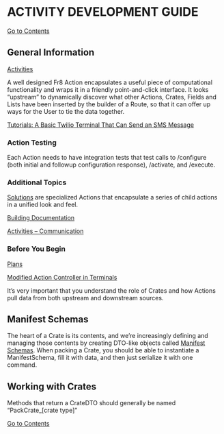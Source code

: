 # ACTIVITY DEVELOPMENT GUIDE
[Go to Contents](https://github.com/Fr8org/Fr8Core/blob/master/Docs/Home.md) 
 
## General Information

[Activities](https://github.com/Fr8org/Fr8Core/blob/master/Docs/ForDevelopers/Objects/Activities.md)

A well designed Fr8 Action encapsulates a useful piece of computational functionality and wraps it in a friendly point-and-click interface. It looks “upstream” to dynamically discover what other Actions, Crates, Fields and Lists have been inserted by the builder of a Route, so that it can offer up ways for the User to tie the data together.

[Tutorials: A Basic Twilio Terminal That Can Send an SMS Message](https://github.com/Fr8org/Fr8Core/blob/master/Docs/ForDevelopers/Tutorials/TwilioTutorial.md)

### Action Testing

Each Action needs to have integration tests that test calls to /configure (both initial and followup configuration response), /activate, and /execute.

### Additional Topics

[Solutions](https://github.com/Fr8org/Fr8Core/blob/master/Docs/ForDevelopers/OperatingConcepts/Solutions) are specialized Actions that encapsulate a series of child actions in a unified look and feel.

[Building Documentation](https://github.com/Fr8org/Fr8Core/blob/master/Docs/ForDevelopers/ActivityDevelopmentBuildingDocumentation.md)

[Activities – Communication](https://github.com/Fr8org/Fr8Core/blob/master/Docs/ForDevelopers/ActivitiesCommunication.md)

### Before You Begin

[Plans](https://github.com/Fr8org/Fr8Core/blob/master/Docs/ForDevelopers/Objects/Plans.md)

[Modified Action Controller in Terminals](https://maginot.atlassian.net/wiki/display/DDW/Modified+Action+Controller+in+Terminals)

It’s very important that you understand the role of Crates and how Actions pull data from both upstream and downstream sources.

## Manifest Schemas

The heart of a Crate is its contents, and we’re increasingly defining and managing those contents by creating DTO-like objects called [Manifest Schemas](https://maginot.atlassian.net/wiki/display/SH/Defined+Crate+Manifests). When packing a Crate, you should be able to instantiate a ManifestSchema, fill it with data, and then just serialize it with one command.

## Working with Crates

Methods that return a CrateDTO should generally be named “PackCrate_[crate type]”

[Go to Contents](https://github.com/Fr8org/Fr8Core/blob/master/Docs/Home.md) 
